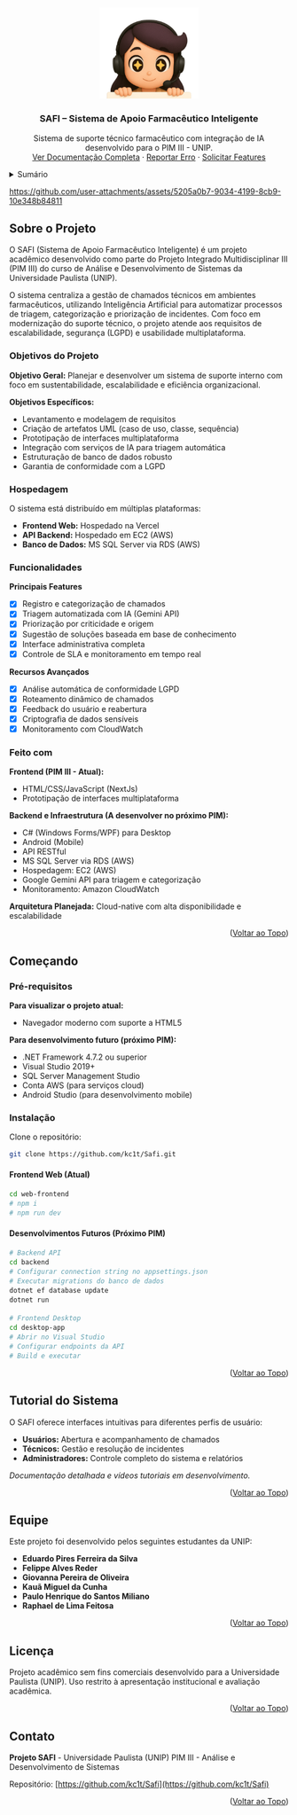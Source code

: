 <a id="readme-top"></a>

<!-- PROJECT LOGO -->
<br />
<div align="center">
  <a href="https://github.com/kc1t/Safi">
    <img src="./safi-assets/logo.png" alt="Logo" width="180" >
  </a>

  <h3 align="center">SAFI – Sistema de Apoio Farmacêutico Inteligente</h3>


  <p align="center">
    Sistema de suporte técnico farmacêutico com integração de IA desenvolvido para o PIM III - UNIP.
    <br />
    <a href="#sobre-o-projeto" target="_blank">Ver Documentação Completa</a>
    ·
    <a href="https://github.com/kc1t/Safi/issues" target="_blank">Reportar Erro</a>
    ·
    <a href="https://github.com/kc1t/Safi/issues" target="_blank">Solicitar Features</a>
  </p>
</div>

<!-- TABLE OF CONTENTS -->
<details>
  <summary>Sumário</summary>
  <ol>
    <li>
      <a href="#sobre-o-projeto">Sobre o Projeto</a>
      <ul>
        <li><a href="#funcionalidades">Funcionalidades</a></li>
        <li><a href="#feito-com">Tecnologias Utilizadas</a></li>
      </ul>
    </li>
    <li>
      <a href="#começando">Começando</a>
      <ul>
        <li><a href="#pré-requisitos">Pré-requisitos</a></li>
        <li><a href="#instalação">Instalação</a></li>
      </ul>
    </li>
    <li><a href="#tutorial-do-sistema">Tutorial do Sistema</a></li>
    <li><a href="#equipe">Equipe</a></li>
    <li><a href="#licença">Licença</a></li>
    <li><a href="#contato">Contato</a></li>
  </ol>
</details>



https://github.com/user-attachments/assets/5205a0b7-9034-4199-8cb9-10e348b84811



## Sobre o Projeto

<div id="sobre-o-projeto"></div>

O SAFI (Sistema de Apoio Farmacêutico Inteligente) é um projeto acadêmico desenvolvido como parte do Projeto Integrado Multidisciplinar III (PIM III) do curso de Análise e Desenvolvimento de Sistemas da Universidade Paulista (UNIP).

O sistema centraliza a gestão de chamados técnicos em ambientes farmacêuticos, utilizando Inteligência Artificial para automatizar processos de triagem, categorização e priorização de incidentes. Com foco em modernização do suporte técnico, o projeto atende aos requisitos de escalabilidade, segurança (LGPD) e usabilidade multiplataforma.

### Objetivos do Projeto

**Objetivo Geral:** Planejar e desenvolver um sistema de suporte interno com foco em sustentabilidade, escalabilidade e eficiência organizacional.

**Objetivos Específicos:**
- Levantamento e modelagem de requisitos
- Criação de artefatos UML (caso de uso, classe, sequência)
- Prototipação de interfaces multiplataforma
- Integração com serviços de IA para triagem automática
- Estruturação de banco de dados robusto
- Garantia de conformidade com a LGPD

### Hospedagem

O sistema está distribuído em múltiplas plataformas:
- **Frontend Web:** Hospedado na Vercel
- **API Backend:** Hospedado em EC2 (AWS)
- **Banco de Dados:** MS SQL Server via RDS (AWS)

<div id="funcionalidades"></div>

### Funcionalidades

**Principais Features**
- [x] Registro e categorização de chamados
- [x] Triagem automatizada com IA (Gemini API)
- [x] Priorização por criticidade e origem
- [x] Sugestão de soluções baseada em base de conhecimento
- [x] Interface administrativa completa
- [x] Controle de SLA e monitoramento em tempo real

**Recursos Avançados**
- [x] Análise automática de conformidade LGPD
- [x] Roteamento dinâmico de chamados
- [x] Feedback do usuário e reabertura
- [x] Criptografia de dados sensíveis
- [x] Monitoramento com CloudWatch

<div id="feito-com"></div>

### Feito com

**Frontend (PIM III - Atual):**
- HTML/CSS/JavaScript (NextJs)
- Prototipação de interfaces multiplataforma

**Backend e Infraestrutura (A desenvolver no próximo PIM):**
- C# (Windows Forms/WPF) para Desktop
- Android (Mobile)
- API RESTful
- MS SQL Server via RDS (AWS)
- Hospedagem: EC2 (AWS)
- Google Gemini API para triagem e categorização
- Monitoramento: Amazon CloudWatch

**Arquitetura Planejada:**
Cloud-native com alta disponibilidade e escalabilidade

<p align="right">(<a href="#readme-top">Voltar ao Topo</a>)</p>

## Começando

### Pré-requisitos

**Para visualizar o projeto atual:**
- Navegador moderno com suporte a HTML5

**Para desenvolvimento futuro (próximo PIM):**
- .NET Framework 4.7.2 ou superior
- Visual Studio 2019+
- SQL Server Management Studio
- Conta AWS (para serviços cloud)
- Android Studio (para desenvolvimento mobile)

### Instalação

Clone o repositório:
```bash
git clone https://github.com/kc1t/Safi.git
```

#### Frontend Web (Atual)
```bash
cd web-frontend
# npm i
# npm run dev 
```

#### Desenvolvimentos Futuros (Próximo PIM)
```bash
# Backend API
cd backend
# Configurar connection string no appsettings.json
# Executar migrations do banco de dados
dotnet ef database update
dotnet run

# Frontend Desktop
cd desktop-app
# Abrir no Visual Studio
# Configurar endpoints da API
# Build e executar
```

<p align="right">(<a href="#readme-top">Voltar ao Topo</a>)</p>

## Tutorial do Sistema

O SAFI oferece interfaces intuitivas para diferentes perfis de usuário:

- **Usuários:** Abertura e acompanhamento de chamados
- **Técnicos:** Gestão e resolução de incidentes  
- **Administradores:** Controle completo do sistema e relatórios

*Documentação detalhada e vídeos tutoriais em desenvolvimento.*

<p align="right">(<a href="#readme-top">Voltar ao Topo</a>)</p>

## Equipe

Este projeto foi desenvolvido pelos seguintes estudantes da UNIP:

- **Eduardo Pires Ferreira da Silva**
- **Felippe Alves Reder**
- **Giovanna Pereira de Oliveira**
- **Kauã Miguel da Cunha**
- **Paulo Henrique do Santos Miliano**
- **Raphael de Lima Feitosa**

<p align="right">(<a href="#readme-top">Voltar ao Topo</a>)</p>

## Licença

Projeto acadêmico sem fins comerciais desenvolvido para a Universidade Paulista (UNIP). Uso restrito à apresentação institucional e avaliação acadêmica.

<p align="right">(<a href="#readme-top">Voltar ao Topo</a>)</p>

## Contato

**Projeto SAFI** - Universidade Paulista (UNIP)
PIM III - Análise e Desenvolvimento de Sistemas

Repositório: [https://github.com/kc1t/Safi](https://github.com/kc1t/Safi)

<p align="right">(<a href="#readme-top">Voltar ao Topo</a>)</p>

